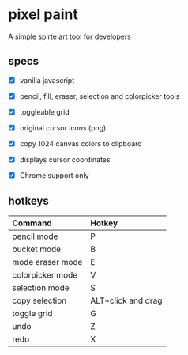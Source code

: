 # pixel paint

A simple spirte art tool for developers

<!-- add GIFs -->

## specs
- [x] vanilla javascript
- [x] pencil, fill, eraser, selection and colorpicker tools
- [x] toggleable grid
- [x] original cursor icons (png)
- [x] copy 1024 canvas colors to clipboard
- [x] displays cursor coordinates
- [x] Chrome support only


## hotkeys

| Command       | Hotkey |
| :-------      | :----- |
| pencil mode      | P      |
| bucket mode   | B      |
| mode eraser mode      | E      |
| colorpicker mode | V      |
| selection mode   | S      |
| copy selection   | ALT+click and drag  |
| toggle grid        | G      |
| undo          | Z      |
| redo          | X      |
